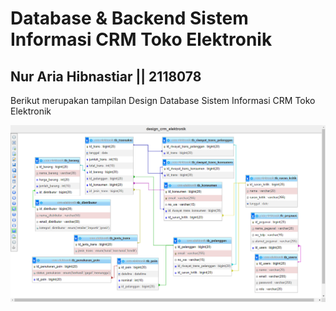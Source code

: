 # Database & Backend Sistem Informasi CRM Toko Elektronik

## Nur Aria Hibnastiar || 2118078

Berikut merupakan tampilan Design Database Sistem Informasi CRM Toko Elektronik

![Design DB CRM Toko Elektronik](Asset/db-design.png)